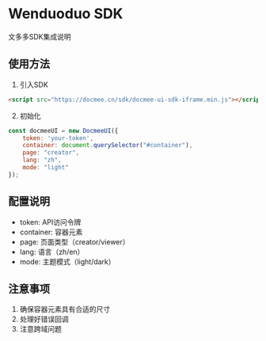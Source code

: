 # Wenduoduo SDK

文多多SDK集成说明

## 使用方法

1. 引入SDK
```html
<script src="https://docmee.cn/sdk/docmee-ui-sdk-iframe.min.js"></script>
```

2. 初始化
```javascript
const docmeeUI = new DocmeeUI({
    token: 'your-token',
    container: document.querySelector("#container"),
    page: "creator",
    lang: "zh",
    mode: "light"
});
```

## 配置说明

- token: API访问令牌
- container: 容器元素
- page: 页面类型（creator/viewer）
- lang: 语言（zh/en）
- mode: 主题模式（light/dark）

## 注意事项

1. 确保容器元素具有合适的尺寸
2. 处理好错误回调
3. 注意跨域问题
